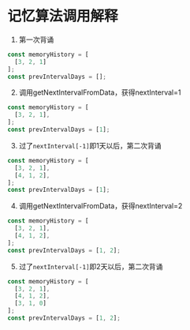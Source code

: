 # 记忆算法调用解释

1. 第一次背诵

```js
const memoryHistory = [
  [3, 2, 1]
];
const prevIntervalDays = [];
```

2. 调用getNextIntervalFromData，获得nextInterval=1

```js
const memoryHistory = [
  [3, 2, 1],
];
const prevIntervalDays = [1];
```

3. 过了`nextInterval[-1]`即1天以后，第二次背诵

```js
const memoryHistory = [
  [3, 2, 1],
  [4, 1, 2],
];
const prevIntervalDays = [1];
```

4. 调用getNextIntervalFromData，获得nextInterval=2

```js
const memoryHistory = [
  [3, 2, 1],
  [4, 1, 2],
];
const prevIntervalDays = [1, 2];
```

5. 过了`nextInterval[-1]`即2天以后，第二次背诵

```js
const memoryHistory = [
  [3, 2, 1],
  [4, 1, 2],
  [3, 1, 0]
];
const prevIntervalDays = [1, 2];
```